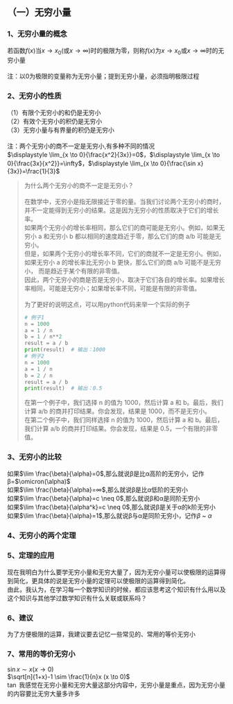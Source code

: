 ## （一）无穷小量
### 1、无穷小量的概念
若函数$`f(x)`$当$`x \rightarrow x_0`$(或$`x \rightarrow ∞)`$时的极限为零，则称$`f(x)`$为$`x \rightarrow x_0`$或$`x \rightarrow ∞`$时的无穷小量<br>
<br>
注：以0为极限的变量称为无穷小量；提到无穷小量，必须指明极限过程
### 2、无穷小的性质
（1）有限个无穷小的和仍是无穷小<br>
（2）有效个无穷小的积仍是无穷小<br>
（3）无穷小量与有界量的积仍是无穷小<br>
<br>
注：两个无穷小的商不一定是无穷小,有多种不同的情况<br>
$`\displaystyle \lim_{x \to 0}{\frac{x^2}{3x}}=0`$，$`\displaystyle \lim_{x \to 0}{\frac{3x}{x^2}}=\infty`$，$`\displaystyle \lim_{x \to 0}{\frac{\sin x}{3x}}=\frac{1}{3}`$
>为什么两个无穷小的商不一定是无穷小？<br><br>
>在数学中，无穷小是指无限接近于零的量。当我们讨论两个无穷小的商时，并不一定能得到无穷小的结果。这是因为无穷小的性质取决于它们的增长率。<br>
>如果两个无穷小的增长率相同，那么它们的商可能是无穷小。例如，如果无穷小 a 和无穷小 b 都以相同的速度趋近于零，那么它们的商 a/b 可能是无穷小。<br>
>但是，如果两个无穷小的增长率不同，它们的商就不一定是无穷小。例如，如果无穷小 a 的增长率比无穷小 b 更快，那么它们的商 a/b 可能不是无穷小，
>而是趋近于某个有限的非零值。<br>
>因此，两个无穷小的商是否是无穷小，取决于它们各自的增长率。如果增长率相同，可能是无穷小；如果增长率不同，可能是有限的非零值。<br>
><br>
>为了更好的说明这点，可以用python代码来举一个实际的例子
>```python
># 例子1
>n = 1000
>a = 1 / n
>b = 1 / n**2
>result = a / b
>print(result)  # 输出：1000
># 例子2
>n = 1000
>a = 1 / n
>b = 2 / n
>result = a / b
>print(result)  # 输出：0.5
>```
>在第一个例子中，我们选择 n 的值为 1000，然后计算 a 和 b。最后，我们计算 a/b 的商并打印结果。你会发现，结果是 1000，而不是无穷小。<br>
>在第二个例子中，我们同样选择 n 的值为 1000，然后计算 a 和 b。最后，我们计算 a/b 的商并打印结果。你会发现，结果是 0.5，一个有限的非零值。<br>
### 3、无穷小的比较
如果$`\lim \frac{\beta}{\alpha}=0`$,那么就说β是比α高阶的无穷小，记作β=$`\omicron(\alpha)`$<br>
如果$`\lim \frac{\beta}{\alpha}=∞`$,那么就说β是比α低阶的无穷小<br>
如果$`\lim \frac{\beta}{\alpha}=c \neq 0`$,那么就说β和α是同阶无穷小<br>
如果$`\lim \frac{\beta}{\alpha^k}=c \neq 0`$,那么就说β是关于α的k阶无穷小<br>
如果$`\lim \frac{\beta}{\alpha}=1`$,那么就说β与α是同阶无穷小，记作$`\beta`$ ~ $`\alpha`$<br>
### 4、无穷小的两个定理
### 5、定理的应用
现在我明白为什么要学无穷小量和无穷大量了，因为无穷小量可以使极限的运算得到简化，更具体的说是无穷小量的定理可以使极限的运算得到简化。<br>
由此，我认为，在学习每一个数学知识的时候，都应该思考这个知识有什么用以及这个知识与其他学过数学知识有什么关联或联系吗？<br>
### 6、建议
为了方便极限的运算，我建议要去记忆一些常见的、常用的等价无穷小
### 7、常用的等价无穷小
$`\sin x \sim x (x \to 0)`$ <br>
$`\sqrt[n]{1+x}-1 \sim \frac{1}{n}x (x \to 0)`$<br>
$`\tan`$
我感觉在无穷小量和无穷大量这部分内容中，无穷小量是重点，因为无穷小量的内容要比无穷大量多许多


